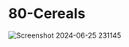 # 80-Cereals
![Screenshot 2024-06-25 231145](https://github.com/MTA037/80-Cereals/assets/144056952/a6ef707d-b70c-4c4a-9e70-3edd63cd7aaa)
